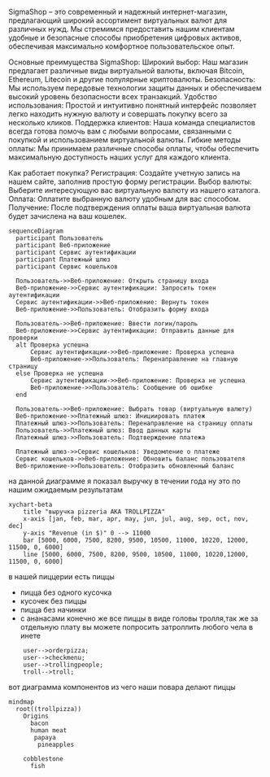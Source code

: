 SigmaShop – это современный и надежный интернет-магазин, предлагающий широкий ассортимент виртуальных валют для различных нужд. Мы стремимся предоставить нашим клиентам удобные и безопасные способы приобретения цифровых активов, обеспечивая максимально комфортное пользовательское опыт.

Основные преимущества SigmaShop:
Широкий выбор: Наш магазин предлагает различные виды виртуальной валюты, включая Bitcoin, Ethereum, Litecoin и другие популярные криптовалюты.
Безопасность: Мы используем передовые технологии защиты данных и обеспечиваем высокий уровень безопасности всех транзакций.
Удобство использования: Простой и интуитивно понятный интерфейс позволяет легко находить нужную валюту и совершать покупку всего за несколько кликов.
Поддержка клиентов: Наша команда специалистов всегда готова помочь вам с любыми вопросами, связанными с покупкой и использованием виртуальной валюты.
Гибкие методы оплаты: Мы принимаем различные способы оплаты, чтобы обеспечить максимальную доступность наших услуг для каждого клиента.

Как работает покупка?
Регистрация: Создайте учетную запись на нашем сайте, заполнив простую форму регистрации.
Выбор валюты: Выберите интересующую вас виртуальную валюту из нашего каталога.
Оплата: Оплатите выбранную валюту удобным для вас способом.
Получение: После подтверждения оплаты ваша виртуальная валюта будет зачислена на ваш кошелек.


```mermaid
sequenceDiagram
  participant Пользователь
  participant Веб-приложение
  participant Сервис аутентификации
  participant Платежный шлюз
  participant Сервис кошельков

  Пользователь->>Веб-приложение: Открыть страницу входа
  Веб-приложение->>Сервис аутентификации: Запросить токен аутентификации
  Сервис аутентификации->>Веб-приложение: Вернуть токен
  Веб-приложение->>Пользователь: Отобразить форму входа

  Пользователь->>Веб-приложение: Ввести логин/пароль
  Веб-приложение->>Сервис аутентификации: Отправить данные для проверки
  alt Проверка успешна
      Сервис аутентификации->>Веб-приложение: Проверка успешна
      Веб-приложение->>Пользователь: Перенаправление на главную страницу
  else Проверка не успешна
      Сервис аутентификации->>Веб-приложение: Проверка не успешна
      Веб-приложение->>Пользователь: Сообщение об ошибке
  end

  Пользователь->>Веб-приложение: Выбрать товар (виртуальную валюту)
  Веб-приложение->>Платежный шлюз: Инициировать платеж
  Платежный шлюз->>Пользователь: Перенаправление на страницу оплаты
  Пользователь->>Платежный шлюз: Ввод данных карты
  Платежный шлюз->>Пользователь: Подтверждение платежа

  Платежный шлюз->>Сервис кошельков: Уведомление о платеже
  Сервис кошельков->>Веб-приложение: Обновить баланс пользователя
  Веб-приложение->>Пользователь: Отобразить обновленный баланс
   ```


на данной диаграмме я показал выручку в течении года ну это по нашим ожидаемым результатам

```mermaid
xychart-beta
    title "выручка pizzeria AKA TROLLPIZZA"
    x-axis [jan, feb, mar, apr, may, jun, jul, aug, sep, oct, nov, dec]
    y-axis "Revenue (in $)" 0 --> 11000
    bar [5000, 6000, 7500, 8200, 9500, 10500, 11000, 10220, 12000, 11500, 0, 6000]
    line [5000, 6000, 7500, 8200, 9500, 10500, 11000, 10220,12000, 11500, 0, 6000]
```
в нашей пиццерии есть пиццы
*   пицца без одного кусочка
*   кусочек без пиццы
*   пицца без начинки
*   с ананасами
конечно же все пиццы в виде головы тролля,так же за отдельную плату вы можете попросить затроллить любого чела в инете

```mermaid
    user-->orderpizza;
    user-->checkmenu;
    user-->trollingpeople;
    troll-->troll;
```


вот диаграмма компонентов из чего наши повара делают пиццы

```mermaid
mindmap
  root((trollpizza))
    Origins
      bacon
      human meat
       papaya
        pineapples
          
    cobblestone
      fish
```

